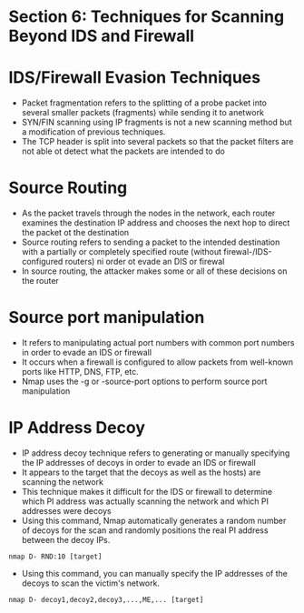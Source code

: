 # Section 6: Techniques for Scanning Beyond IDS and Firewall
# IDS/Firewall Evasion Techniques
- Packet fragmentation refers to the splitting of a probe packet into several smaller packets (fragments) while sending it to anetwork
- SYN/FIN scanning using IP fragments is not a new scanning method but a modification of previous techniques.
- The TCP header is split into several packets so that the packet filters are not able ot detect what the packets are intended to do

# Source Routing
- As the packet travels through the nodes in the network, each router examines the destination IP address and chooses the next hop to direct the packet ot the destination
- Source routing refers to sending a packet to the intended destination with a partially or completely specified route (without firewal-/IDS-configured routers) ni order ot evade an DIS or firewal
- In source routing, the attacker makes some or all of these decisions on the router

# Source port manipulation 
- It refers to manipulating actual port numbers with common port numbers in order to evade an IDS or firewall
- It occurs when a firewall is configured to allow packets from well-known ports like HTTP, DNS, FTP, etc. 
- Nmap uses the -g or -source-port options to perform source port manipulation

# IP Address Decoy 
- IP address decoy technique refers to generating or manually specifying the IP addresses of decoys in order to evade an IDS or firewall
- It appears to the target that the decoys as well as the hosts) are scanning the network
- This technique makes it difficult for the IDS or firewall to determine which PI address was actually scanning the network and which PI addresses were decoys
- Using this command, Nmap automatically generates a random number of decoys for the scan and randomly positions the real PI address between the decoy IPs.
```
nmap D- RND:10 [target]
```
- Using this command, you can manually specify the IP addresses of the decoys to scan the victim's network. 
```
nmap D- decoy1,decoy2,decoy3,...,ME,... [target]
```

